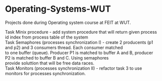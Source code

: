 # Operating-Systems-WUT  
Projects done during Operating system course at FEIT at WUT.  
  
Task Minix procedure - add system procedure that will return given process id index from process  table of the system  
Task Semaphores (processes synchronization I) - create 2 producents (p1 and p2) and 3 consumers thread. Each consumer matched  
to one buffer (queue). Producer P1 is matched to buffer A and B, producer P2 is matched to buffer B and C. Using semaphores  
provide soluttion that will be free data races.  
Task Monitors (processes synchronization II) - refactor task 3 to use monitors for processes synchronization.  
